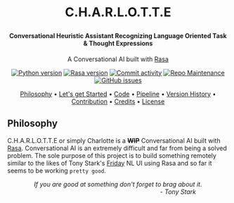 <h1 align="center">
  <p align="center">C.H.A.R.L.O.T.T.E</P>
  <h4 align="center">Conversational Heuristic Assistant Recognizing Language Oriented Task & Thought Expressions</h4>
</h1>

<p align="center">
  A Conversational AI built with <a href="https://rasa.com/">Rasa</a>
</p>

<p align="center">
    <!-- Python version -->
    <a href="https://www.python.org/downloads/release/python-365/"><img src="https://img.shields.io/pypi/pyversions/rasa" alt="Python version"/></a>
    <!-- Rasa version -->
    <a href="https://pypi.org/project/rasa/"><img src="https://img.shields.io/pypi/v/rasa.svg?label=rasa" alt="Rasa version"/></a>
    <!-- Last commit -->
    <a href="https://github.com/xames3/charlotte/commits/master"><imgM src="https://img.shields.io/github/last-commit/xames3/charlotte.svg" alt="Last commit"/></a>
    <!-- Commit activity  -->
    <a href="https://github.com/xames3/charlotte/"><img src="https://img.shields.io/github/last-commit/xames3/charlotte" alt="Commit activity"/></a>
    <!-- Maintenance  -->
    <a href="https://github.com/xames3/charlotte/"><img src="https://img.shields.io/maintenance/yes/2019" alt="Repo Maintenance"/></a>
    <!-- GitHub issues -->
    <a href="https://github.com/xames3/charlotte/issues"><img src="https://img.shields.io/github/issues/xames3/charlotte" alt="GitHub issues"/></a>
</p>

<p align="center">
  <a href="#philosophy">Philosophy</a> •
  <a href="#lets-get-started">Let's get Started</a> •
  <a href="#code">Code</a> •
  <a href="#pipeline">Pipeline</a> •
  <a href="#version-history">Version History</a> •
  <a href="#contribution">Contribution</a> •
  <a href="#credits">Credits</a> •
  <a href="#license">License</a>
</p>

## Philosophy

C.H.A.R.L.O.T.T.E or simply Charlotte is a ~~**WIP**~~ Conversational AI built with <a href="https://rasa.com/">Rasa</a>. Conversational AI is an extremely difficult and far from being a solved problem.
The sole purpose of this project is to build something remotely similar to the likes of Tony Stark's <a href="https://ironman.fandom.com/wiki/F.R.I.D.A.Y.">Friday</a> NL UI using Rasa and so far it seems to be working  `pretty good`.

<p align="center"><i>If you are good at something don't forget to brag about it.<br>
&emsp;&emsp;&emsp;&emsp;&emsp;&emsp;&emsp;&emsp;&emsp;&emsp;&emsp;&emsp;&emsp;&emsp;&emsp;&emsp;&emsp;&emsp;&emsp;&ensp;- Tony Stark</i>
